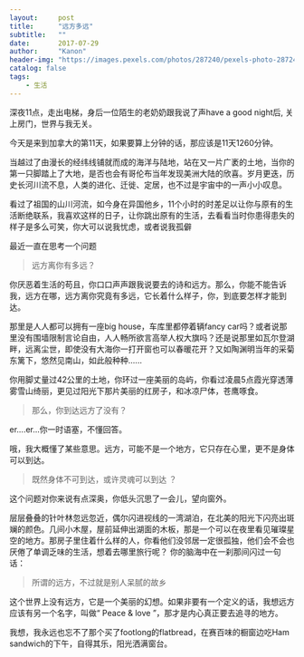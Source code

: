 ```yaml
---
layout:     post
title:      "远方多远"
subtitle:   ""
date:       2017-07-29
author:     "Kanon"
header-img: "https://images.pexels.com/photos/287240/pexels-photo-287240.jpeg?w=1260&h=750&auto=compress&cs=tinysrgb"
catalog: false
tags:
    - 生活
---
```


深夜11点，走出电梯，身后一位陌生的老奶奶跟我说了声have a good night后, 关上房门，世界与我无关。

今天是来到加拿大的第11天，如果要算上分钟的话，那应该是11天1260分钟。

当越过了由漫长的经纬线铺就而成的海洋与陆地，站在又一片广袤的土地，当你的第一只脚踏上了大地，是否也会有哥伦布当年发现美洲大陆的欣喜。岁月更迭，历史长河川流不息，人类的进化、迁徙、定居，也不过是宇宙中的一声小小叹息。

看过了祖国的山川河流，如今身在异国他乡，11个小时的时差足以让你与原有的生活断绝联系，我喜欢这样的日子，让你跳出原有的生活，去看看当时你患得患失的样子是多么可笑，你大可以说我忧虑，或者说我孤僻

最近一直在思考一个问题

> 远方离你有多远？

你厌恶着生活的苟且，你口口声声跟我说要去的诗和远方。那么，你能不能告诉我，远方在哪，远方离你究竟有多远，它长着什么样子，你，到底要怎样才能到达。

那里是人人都可以拥有一座big house，车库里都停着辆fancy car吗？或者说那里没有围墙限制言论自由，人人畅所欲言高举人权大旗吗？还是说那里如瓦尔登湖畔，远离尘世，即使没有大海你一打开窗也可以春暖花开？又如陶渊明当年的采菊东篱下，悠然见南山，如此般种种......

你用脚丈量过42公里的土地，你环过一座美丽的岛屿，你看过凌晨5点霞光穿透薄雾雪山绮丽，更见过阳光下那片美丽的红房子，和冰凉尸体，苍鹰啄食。

> 那么，你到达远方了没有？

er....er...你一时语塞，不懂回答。

哦，我大概懂了某些意思。远方，可能不是一个地方，它只存在心里，更不是身体可以到达。

> 既然身体不可到达，或许灵魂可以到达 ？

这个问题对你来说有点深奥，你低头沉思了一会儿，望向窗外。

层层叠叠的针叶林忽远忽近，偶尔闪进视线的一湾湖泊，在北美的阳光下闪亮出斑斓的颜色。几间小木屋，屋前延伸出湖面的木板，那是一个可以在夜里看见璀璨星空的地方。那房子里住着什么样的人，你看他们没邻居一定很孤独，他们会不会也厌倦了单调乏味的生活，想着去哪里旅行呢？
你的脑海中在一刹那间闪过一句话：

> 所谓的远方，不过就是别人呆腻的故乡

这个世界上没有远方，它是一个美丽的幻想。如果非要有一个定义的话，我想远方应该有另一个名字，叫做“ Peace & love ”，那才是内心真正要去追寻的地方。

我想，我永远也忘不了那个买了footlong的flatbread，在赛百味的橱窗边吃Ham sandwich的下午，自得其乐，阳光洒满窗台。


